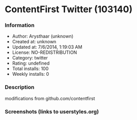 # ContentFirst Twitter (103140)

### Information
- Author: Arysthaar (unknown)
- Created at: unknown
- Updated at: 7/6/2014, 1:19:03 AM
- License: NO-REDISTRIBUTION
- Category: twitter
- Rating: undefined
- Total installs: 100
- Weekly installs: 0


### Description
modifications from github.com/contentfirst


### Screenshots (links to userstyles.org)



